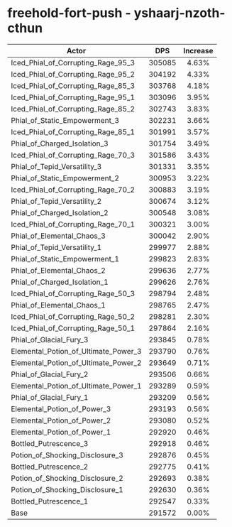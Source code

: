 # freehold-fort-push - yshaarj-nzoth-cthun
| Actor | DPS | Increase |
|---|:---:|:---:|
|Iced_Phial_of_Corrupting_Rage_95_3|305085|4.63%|
|Iced_Phial_of_Corrupting_Rage_95_2|304192|4.33%|
|Iced_Phial_of_Corrupting_Rage_85_3|303768|4.18%|
|Iced_Phial_of_Corrupting_Rage_95_1|303096|3.95%|
|Iced_Phial_of_Corrupting_Rage_85_2|302743|3.83%|
|Phial_of_Static_Empowerment_3|302231|3.66%|
|Iced_Phial_of_Corrupting_Rage_85_1|301991|3.57%|
|Phial_of_Charged_Isolation_3|301754|3.49%|
|Iced_Phial_of_Corrupting_Rage_70_3|301586|3.43%|
|Phial_of_Tepid_Versatility_3|301331|3.35%|
|Phial_of_Static_Empowerment_2|300953|3.22%|
|Iced_Phial_of_Corrupting_Rage_70_2|300883|3.19%|
|Phial_of_Tepid_Versatility_2|300674|3.12%|
|Phial_of_Charged_Isolation_2|300548|3.08%|
|Iced_Phial_of_Corrupting_Rage_70_1|300321|3.00%|
|Phial_of_Elemental_Chaos_3|300042|2.90%|
|Phial_of_Tepid_Versatility_1|299977|2.88%|
|Phial_of_Static_Empowerment_1|299823|2.83%|
|Phial_of_Elemental_Chaos_2|299636|2.77%|
|Phial_of_Charged_Isolation_1|299626|2.76%|
|Iced_Phial_of_Corrupting_Rage_50_3|298794|2.48%|
|Phial_of_Elemental_Chaos_1|298765|2.47%|
|Iced_Phial_of_Corrupting_Rage_50_2|298281|2.30%|
|Iced_Phial_of_Corrupting_Rage_50_1|297864|2.16%|
|Phial_of_Glacial_Fury_3|293845|0.78%|
|Elemental_Potion_of_Ultimate_Power_3|293790|0.76%|
|Elemental_Potion_of_Ultimate_Power_2|293649|0.71%|
|Phial_of_Glacial_Fury_2|293506|0.66%|
|Elemental_Potion_of_Ultimate_Power_1|293289|0.59%|
|Phial_of_Glacial_Fury_1|293209|0.56%|
|Elemental_Potion_of_Power_3|293193|0.56%|
|Elemental_Potion_of_Power_2|293080|0.52%|
|Elemental_Potion_of_Power_1|292920|0.46%|
|Bottled_Putrescence_3|292918|0.46%|
|Potion_of_Shocking_Disclosure_3|292876|0.45%|
|Bottled_Putrescence_2|292775|0.41%|
|Potion_of_Shocking_Disclosure_2|292693|0.38%|
|Potion_of_Shocking_Disclosure_1|292630|0.36%|
|Bottled_Putrescence_1|292547|0.33%|
|Base|291572|0.00%|
